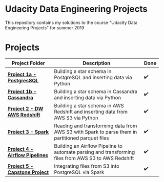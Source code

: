 # Udacity Data Engineering Projects

This repository contains my solutions to the course "Udacity Data Engineering Projects" for summer 2019


# Projects

Project Folder | Description | Done
------------ | ------------- | -------------
**[Project 1a - PostgresSQL](Project%201a%20-%20PostgresSQL)**  | Building a star schema in PostgreSQL and inserting data via Python| :heavy_check_mark:
**[Project 1b - Cassandra](Project%201b%20-%20Cassandra)**  | Building a star schema in Cassandra and inserting data via Python | :heavy_check_mark:
**[Project 2 - DW AWS Redshift](Project%202%20-%20DW%20AWS%20Redshift)** | Building a star schema in AWS Redshift and inserting data from AWS S3 via Python | :heavy_check_mark:
**[Project 3 - Spark](Project%203%20-%20Spark)**| Reading and transforming data from AWS S3 with Spark to parse them in partitioned parquet files | :heavy_check_mark:
**[Project 4 - Airflow Pipelines](Project%204%20-%20Airflow%20Pipelines)**| Building an Airflow Pipeline to automate parsing and transforming files from AWS S3 to AWS Redshift | :heavy_check_mark:
**[Project 5 - Capstone Project](Project%205%20-%20Capstone%20Project)**| Integrating files from S3 into PostgreSQL via Spark | :heavy_check_mark:
